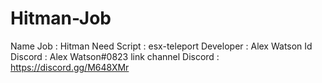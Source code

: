 # Hitman-Job
Name Job : Hitman
Need Script : esx-teleport
Developer : Alex Watson
Id Discord : Alex Watson#0823
link channel Discord : https://discord.gg/M648XMr

